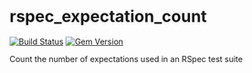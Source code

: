 # rspec_expectation_count

[![Build Status](https://travis-ci.org/bootstraponline/rspec_expectation_count.svg?branch=master)](https://travis-ci.org/bootstraponline/rspec_expectation_count/builds)
[![Gem Version](https://badge.fury.io/rb/rspec_expectation_count.svg)](https://rubygems.org/gems/rspec_expectation_count)

Count the number of expectations used in an RSpec test suite 
